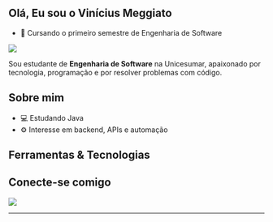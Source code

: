 ## Olá, Eu sou o Vinícius Meggiato

- 🌱 Cursando o primeiro semestre de Engenharia de Software

<div>
<a href="https://www.linkedin.com/in/vin%C3%ADcius-meggiato-190bb124a/" target="_blank"><img src="https://img.shields.io/badge/-LinkedIn-%230077B5?style=for-the-badge&logo=linkedin&logoColor=white" target="_blank"></a>
</div>

Sou estudante de **Engenharia de Software** na Unicesumar, apaixonado por tecnologia, programação e por resolver problemas com código.

## Sobre mim

- 💻 Estudando Java 
- ⚙️ Interesse em backend, APIs e automação

## Ferramentas & Tecnologias



## Conecte-se comigo
<a href="https://www.linkedin.com/in/vin%C3%ADcius-meggiato-190bb124a/" target="_blank"><img src="https://img.shields.io/badge/-LinkedIn-%230077B5?style=for-the-badge&logo=linkedin&logoColor=white" target="_blank"></a>

---


